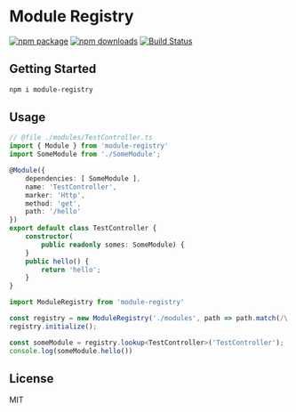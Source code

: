 # Module Registry

[![npm package](https://img.shields.io/npm/v/node-beans/latest.svg)](https://www.npmjs.com/package/node-beans)
[![npm downloads](https://img.shields.io/npm/dm/node-beans.svg)](https://www.npmjs.com/package/node-beans)
[![Build Status](https://travis-ci.org/javarouka/node-beans.svg)](https://travis-ci.org/javarouka/node-beans)

## Getting Started

```sh
npm i module-registry
```

## Usage

```typescript
// @file ./modules/TestController.ts
import { Module } from 'module-registry'
import SomeModule from './SomeModule';

@Module({
    dependencies: [ SomeModule ],
    name: 'TestController',
    marker: 'Http',
    method: 'get',
    path: '/hello'
})
export default class TestController {
    constructor(
        public readonly somes: SomeModule) {
    }
    public hello() {
        return 'hello';
    }
}
```

```typescript
import ModuleRegistry from 'module-registry'

const registry = new ModuleRegistry('./modules', path => path.match(/\.Module.(ts|js)/));
registry.initialize();

const someModule = registry.lookup<TestController>('TestController');
console.log(someModule.hello())
```

## License
MIT